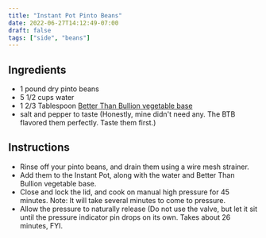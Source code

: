 ```yaml
---
title: "Instant Pot Pinto Beans"
date: 2022-06-27T14:12:49-07:00
draft: false
tags: ["side", "beans"]
---
```


## Ingredients

- 1 pound dry pinto beans
- 5 1/2 cups water
- 1 2/3 Tablespoon [Better Than Bullion vegetable base](http://amzn.to/2vtVEXt)
- salt and pepper to taste (Honestly, mine didn't need any. The BTB flavored them perfectly. Taste them first.)

## Instructions

- Rinse off your pinto beans, and drain them using a wire mesh strainer.  
- Add them to the Instant Pot, along with the water and Better Than Bullion vegetable base.  
- Close and lock the lid, and cook on manual high pressure for 45 minutes. Note: It will take several minutes to come to pressure.  
- Allow the pressure to naturally release (Do not use the valve, but let it sit until the pressure indicator pin drops on its own. Takes about 26 minutes, FYI.
